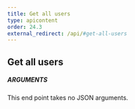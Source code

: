 ```yaml
---
title: Get all users
type: apicontent
order: 24.3
external_redirect: /api/#get-all-users
---
```


## Get all users
##### ARGUMENTS

This end point takes no JSON arguments.